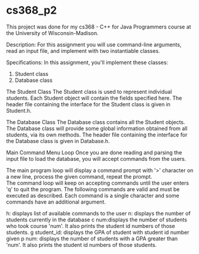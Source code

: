 # cs368_p2

This project was done for my cs368 - C++ for Java Programmers course at the University of Wisconsin-Madison.

Description:
For this assignment you will use command-line arguments, read an input file, and implement with two instantiable classes. 

Specifications:
In this assignment, you'll implement these classes: 
1. Student class
2. Database class

The Student Class
The Student class is used to represent individual students. Each Student object will contain the fields specified here. 
The header file containing the interface for the Student class is given in Student.h. 

The Database Class
The Database class contains all the Student objects. The Database class will provide some global information obtained from all students, 
via its own methods. The header file containing the interface for the Database class is given in Database.h.

Main Command Menu Loop
Once you are done reading and parsing the input file to load the database, you will accept commands from the users. 

The main program loop will display a command prompt with '>' character on a new line, process the given command, repeat the prompt.  
The command loop will keep on accepting commands until the user enters 'q' to quit the program. The following commands are valid and 
must be executed as described. Each command is a single character and some commands have an additional argument.

h: displays list of available commands to the user
n: displays the number of students currently in the database
c num:displays the number of students who took course 'num'. It also prints the student id numbers of those students.
g student_id: displays the GPA of student with student id number given
p num: displays the number of students with a GPA greater than 'num'. It also prints the student id numbers of those students.
